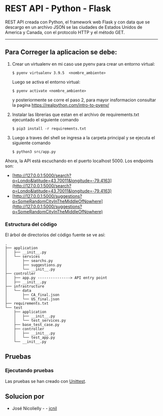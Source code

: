 # REST API - Python - Flask

REST API creada con Python, el framework web Flask y con data que se descargo en un archivo JSON se las ciudades de Estados Unidos de America y Canada, con el protocolo HTTP y el método GET.

<hr/>


## Para Correger la aplicacion se debe:

1. Crear un virtualenv en mi caso use pyenv para crear un entorno virtual:

    `$ pyenv virtualenv 3.9.5  <nombre_ambiente>`

    Luego se activa el entorno virtual:

    `$ pyenv activate <nombre_ambiente>`

    y posteriormente se corre el paso 2, para mayor insformacion consultar la pagina https://realpython.com/intro-to-pyenv/     

2. Instalar las librerias que estan en el archivo de requirements.txt ejecuntado el siguiente comando

   `$ pip3 install -r requirements.txt`

3. Luego a traves del shell se ingresa a la carpeta principal y se ejecuta el siguiente comando

   `$ python3 src/app.py`

Ahora, la API está escuchando en el puerto localhost 5000. Los endpoints son:

 - [http://127.0.0.1:5000/search?q=Londo&latitude=43.70011&longitude=-79.4163](http://127.0.0.1:5000/search?q=Londo&latitude=43.70011&longitude=-79.4163)
 - [http://127.0.0.1:5000/suggestions?q=SomeRandomCityInTheMiddleOfNowhere](http://127.0.0.1:5000/suggestions?q=SomeRandomCityInTheMiddleOfNowhere)

 ### Estructura del código

El árbol de directorios del código fuente se ve así:

```
.
├── application
│   ├── __init__.py
│   └── services
│       ├── searchs.py
│       ├── suggestions.py
│       └── __init__.py
├── controller
│   ├── app.py ---------------> API entry point
│   ├── __init__.py
├── infrastructure
│   └── data
│       ├── CA_final.json
│       └── US_final.json
├── requirements.txt
└── test
    ├── application
    │   ├── __init__.py
    │   └── test_services.py
    ├── base_test_case.py
    ├── controller
    │   ├── __init__.py
    │   └── test_app.py
    └── __init__.py
```

## Pruebas


### Ejecutando pruebas

Las pruebas se han creado con [Unittest](https://docs.python.org/3/library/unittest.html).

## Solucion por

* José Nicolielly - - [jcnil](https://github.com/jcnil/api_modelo)